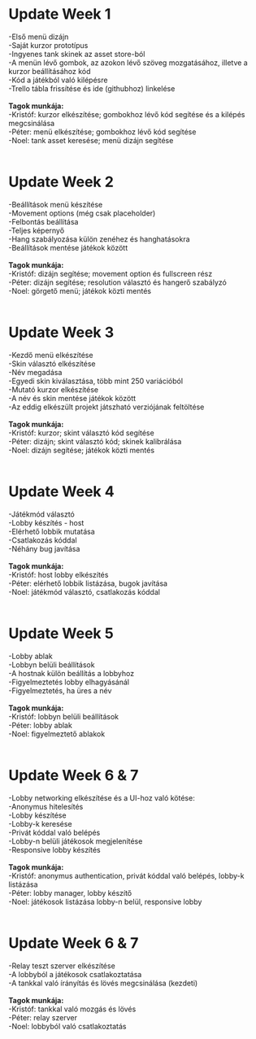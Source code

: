 <h1>Update Week 1</h1>
-Első menü dizájn <br>
-Saját kurzor prototípus <br>
-Ingyenes tank skinek az asset store-ból <br>
-A menün lévő gombok, az azokon lévő szöveg mozgatásához, illetve a kurzor beállításához kód  <br>
-Kód a játékból való kilépésre <br>
-Trello tábla frissítése és ide (githubhoz) linkelése <br>

<br>
<strong>Tagok munkája: </strong><br>
-Kristóf: kurzor elkészítése; gombokhoz lévő kód segítése és a kilépés megcsinálása <br>
-Péter: menü elkészítése; gombokhoz lévő kód segítése <br>
-Noel: tank asset keresése; menü dizájn segítése <br>

 <br>
<h1>Update Week 2</h1>
-Beállítások menü készítése <br>
-Movement options (még csak placeholder) <br>
-Felbontás beállítása <br>
-Teljes képernyő  <br>
-Hang szabályozása külön zenéhez és hanghatásokra <br>
-Beállítások mentése játékok között <br>

 <br>
<strong>Tagok munkája: </strong><br>
-Kristóf: dizájn segítése; movement option és fullscreen rész <br>
-Péter: dizájn segítése; resolution választó és hangerő szabályzó <br>
-Noel: görgető menü; játékok közti mentés <br>

 <br>
<h1>Update Week 3</h1>
-Kezdő menü elkészítése <br>
-Skin választó elkészítése <br>
-Név megadása <br>
-Egyedi skin kiválasztása, több mint 250 variációból <br>
-Mutató kurzor elkészítése <br>
-A név és skin mentése játékok között <br>
-Az eddig elkészült projekt játszható verziójának feltöltése <br>

 <br>
<strong>Tagok munkája: </strong><br>
-Kristóf: kurzor; skint választó kód segítése <br>
-Péter: dizájn; skint választó kód; skinek kalibrálása <br>
-Noel: dizájn segítése; játékok közti mentés <br>

 <br>
 <h1>Update Week 4</h1>
-Játékmód választó <br>
-Lobby készítés - host <br>
-Elérhető lobbik mutatása <br>
-Csatlakozás kóddal <br>
-Néhány bug javítása <br>

 <br>
<strong>Tagok munkája: </strong><br>
-Kristóf: host lobby elkészítés <br>
-Péter: elérhető lobbik listázása, bugok javítása <br>
-Noel: játékmód választó, csatlakozás kóddal <br>

 <br>
  <h1>Update Week 5</h1>
-Lobby ablak <br>
-Lobbyn belüli beállítások <br>
-A hostnak külön beállítás a lobbyhoz <br>
-Figyelmeztetés lobby elhagyásánál <br>
-Figyelmeztetés, ha üres a név <br>

 <br>
<strong>Tagok munkája: </strong><br>
-Kristóf: lobbyn belüli beállítások <br>
-Péter: lobby ablak <br>
-Noel: figyelmeztető ablakok <br>

 <br>
  <h1>Update Week 6 & 7</h1>
-Lobby networking elkészítése és a UI-hoz való kötése: <br>
-Anonymus hitelesítés <br>
-Lobby készítése <br>
-Lobby-k keresése <br>
-Privát kóddal való belépés <br>
-Lobby-n belüli játékosok megjelenítése <br>
-Responsive lobby készítés <br>

 <br>
<strong>Tagok munkája: </strong><br>
-Kristóf: anonymus authentication, privát kóddal való belépés, lobby-k listázása <br>
-Péter: lobby manager, lobby készítő <br>
-Noel: játékosok listázása lobby-n belül, responsive lobby <br>

 <br>
   <h1>Update Week 6 & 7</h1>
-Relay teszt szerver elkészítése <br>
-A lobbyból a játékosok csatlakoztatása <br>
-A tankkal való írányítás és lövés megcsinálása (kezdeti) <br>

 <br>
<strong>Tagok munkája: </strong><br>
-Kristóf: tankkal való mozgás és lövés <br>
-Péter: relay szerver <br>
-Noel: lobbyból való csatlakoztatás <br>

 <br>
